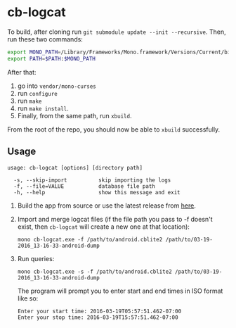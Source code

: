 # cb-logcat

To build, after cloning run `git submodule update --init --recursive`. Then, run these two commands:
```bash
export MONO_PATH=/Library/Frameworks/Mono.framework/Versions/Current/bin
export PATH=$PATH:$MONO_PATH
```
After that:
 1. go into `vendor/mono-curses`
 2. run `configure`
 3. run `make`
 4. run `make install`.
 5. Finally, from the same path, run `xbuild`.

From the root of the repo, you should now be able to `xbuild` successfully.

## Usage

```
usage: cb-logcat [options] [directory path]

  -s, --skip-import          skip importing the logs
  -f, --file=VALUE           database file path
  -h, --help                 show this message and exit
```

1. Build the app from source or use the latest release from [here](https://github.com/zgramana/cb-logcat/releases).
2. Import and merge logcat files (if the file path you pass to -f doesn't exist, then `cb-logcat` will create a new one at that location):

	```
	mono cb-logcat.exe -f /path/to/android.cblite2 /path/to/03-19-2016_13-16-33-android-dump
	```

3. Run queries:

	```
	mono cb-logcat.exe -s -f /path/to/android.cblite2 /path/to/03-19-2016_13-16-33-android-dump
	```

	The program will prompt you to enter start and end times in ISO format like so:

	```
	Enter your start time: 2016-03-19T05:57:51.462-07:00
	Enter your stop time: 2016-03-19T15:57:51.462-07:00
	```

